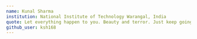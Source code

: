 ```yaml
---
name: Kunal Sharma
institution: National Institute of Technology Warangal, India
quote: Let everything happen to you. Beauty and terror. Just keep going. No feeling is final. -Rilke
github_user: ksh168
---
```

